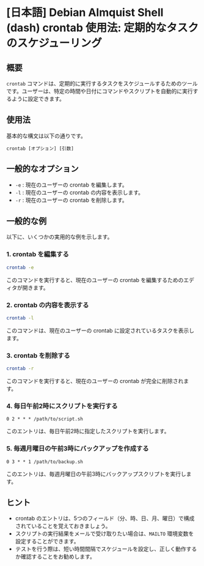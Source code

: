 # [日本語] Debian Almquist Shell (dash) crontab 使用法: 定期的なタスクのスケジューリング

## 概要
`crontab` コマンドは、定期的に実行するタスクをスケジュールするためのツールです。ユーザーは、特定の時間や日付にコマンドやスクリプトを自動的に実行するように設定できます。

## 使用法
基本的な構文は以下の通りです。

```
crontab [オプション] [引数]
```

## 一般的なオプション
- `-e` : 現在のユーザーの crontab を編集します。
- `-l` : 現在のユーザーの crontab の内容を表示します。
- `-r` : 現在のユーザーの crontab を削除します。

## 一般的な例
以下に、いくつかの実用的な例を示します。

### 1. crontab を編集する
```bash
crontab -e
```
このコマンドを実行すると、現在のユーザーの crontab を編集するためのエディタが開きます。

### 2. crontab の内容を表示する
```bash
crontab -l
```
このコマンドは、現在のユーザーの crontab に設定されているタスクを表示します。

### 3. crontab を削除する
```bash
crontab -r
```
このコマンドを実行すると、現在のユーザーの crontab が完全に削除されます。

### 4. 毎日午前2時にスクリプトを実行する
```
0 2 * * * /path/to/script.sh
```
このエントリは、毎日午前2時に指定したスクリプトを実行します。

### 5. 毎週月曜日の午前3時にバックアップを作成する
```
0 3 * * 1 /path/to/backup.sh
```
このエントリは、毎週月曜日の午前3時にバックアップスクリプトを実行します。

## ヒント
- crontab のエントリは、5つのフィールド（分、時、日、月、曜日）で構成されていることを覚えておきましょう。
- スクリプトの実行結果をメールで受け取りたい場合は、`MAILTO` 環境変数を設定することができます。
- テストを行う際は、短い時間間隔でスケジュールを設定し、正しく動作するか確認することをお勧めします。
